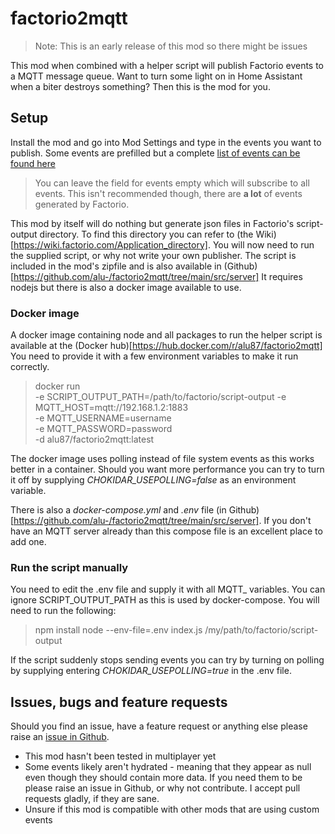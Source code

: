 # factorio2mqtt

> Note: This is an early release of this mod so there might be issues

This mod when combined with a helper script will publish Factorio events to a MQTT message queue.
Want to turn some light on in Home Assistant when a biter destroys something? Then this is the mod for you.

## Setup

Install the mod and go into Mod Settings and type in the events you want to publish. Some events are prefilled but a complete [list of events can be found here](https://lua-api.factorio.com/latest/events.html)
> You can leave the field for events empty which will subscribe to all events. This isn't recommended though, there are **a lot** of events generated by Factorio.

This mod by itself will do nothing but generate json files in Factorio's script-output directory. To find this directory you can refer to (the Wiki)[https://wiki.factorio.com/Application_directory].
You will now need to run the supplied script, or why not write your own publisher. The script is included in the mod's zipfile and is also available in (Github)[https://github.com/alu-/factorio2mqtt/tree/main/src/server]
It requires nodejs but there is also a docker image available to use.

### Docker image

A docker image containing node and all packages to run the helper script is available at the (Docker hub)[https://hub.docker.com/r/alu87/factorio2mqtt]
You need to provide it with a few environment variables to make it run correctly.

> docker run \
> -e SCRIPT_OUTPUT_PATH=/path/to/factorio/script-output
> -e MQTT_HOST=mqtt://192.168.1.2:1883 \
> -e MQTT_USERNAME=username \
> -e MQTT_PASSWORD=password \
> -d
> alu87/factorio2mqtt:latest

The docker image uses polling instead of file system events as this works better in a container. Should you want more performance you can try to turn it off by supplying *CHOKIDAR_USEPOLLING=false* as an environment variable.

There is also a *docker-compose.yml* and *.env* file (in Github)[https://github.com/alu-/factorio2mqtt/tree/main/src/server]. If you don't have an MQTT server already than this compose file is an excellent place to add one.

### Run the script manually

You need to edit the .env file and supply it with all MQTT_ variables. You can ignore SCRIPT_OUTPUT_PATH as this is used by docker-compose.
You will need to run the following:
> npm install
> node --env-file=.env index.js /my/path/to/factorio/script-output

If the script suddenly stops sending events you can try by turning on polling by supplying entering *CHOKIDAR_USEPOLLING=true* in the .env file.

## Issues, bugs and feature requests

Should you find an issue, have a feature request or anything else please raise an [issue in Github](https://github.com/alu-/factorio2mqtt/issues).

- This mod hasn't been tested in multiplayer yet
- Some events likely aren't hydrated - meaning that they appear as null even though they should contain more data. If you need them to be please raise an issue in Github, or why not contribute. I accept pull requests gladly, if they are sane.
- Unsure if this mod is compatible with other mods that are using custom events
